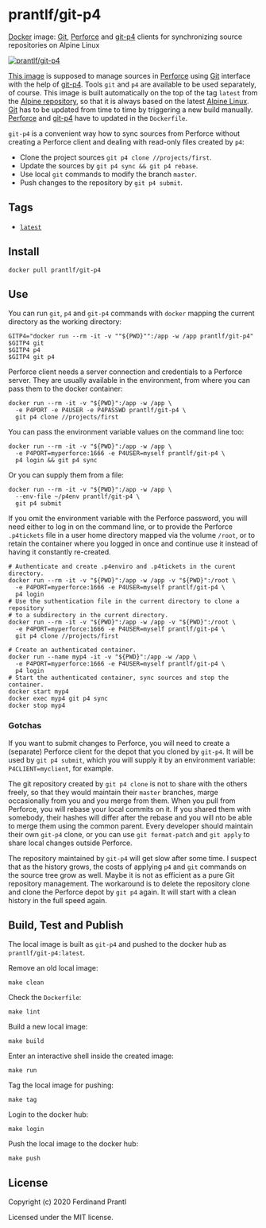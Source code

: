 # prantlf/git-p4

[Docker] image: [Git], [Perforce] and [git-p4] clients for synchronizing source repositories on Alpine Linux

[![prantlf/git-p4](http://dockeri.co/image/prantlf/git-p4)](https://hub.docker.com/repository/docker/prantlf/git-p4/)

[This image] is supposed to manage sources in [Perforce] using [Git] interface with the help of [git-p4]. Tools `git` and `p4` are available to be used separately, of course. This image is built automatically on the top of the tag `latest` from the [Alpine repository], so that it is always based on the latest [Alpine Linux]. [Git] has to be updated from time to time by triggering a new build manually. [Perforce] and [git-p4] have to updated in the `Dockerfile`.

`git-p4` is a convenient way how to sync sources from Perforce without creating a Perforce client and dealing with read-only files created by `p4`:

* Clone the project sources `git p4 clone //projects/first`.
* Update the sources by `git p4 sync && git p4 rebase`.
* Use local `git` commands to modify the branch `master`.
* Push changes to the repository by `git p4 submit`.

## Tags

- [`latest`]

## Install

```
docker pull prantlf/git-p4
```

## Use

You can run `git`, `p4` and `git-p4` commands with `docker` mapping the current directory as the working directory:

    GITP4="docker run --rm -it -v ""${PWD}"":/app -w /app prantlf/git-p4"
    $GITP4 git
    $GITP4 p4
    $GITP4 git p4

Perforce client needs a server connection and credentials to a Perforce server. They are usually available in the environment, from where you can pass them to the docker container:

    docker run --rm -it -v "${PWD}":/app -w /app \
      -e P4PORT -e P4USER -e P4PASSWD prantlf/git-p4 \
      git p4 clone //projects/first

You can pass the environment variable values on the command line too:

    docker run --rm -it -v "${PWD}":/app -w /app \
      -e P4PORT=myperforce:1666 -e P4USER=myself prantlf/git-p4 \
      p4 login && git p4 sync

Or you can supply them from a file:

    docker run --rm -it -v "${PWD}":/app -w /app \
      --env-file ~/p4env prantlf/git-p4 \
      git p4 submit

If you omit the environment variable with the Perforce password, you will need either to log in on the command  line, or to provide the Perforce `.p4tickets` file in a user home directory mapped via the volume `/root`, or to retain the container where you logged in once and continue use it instead of having it constantly re-created.

    # Authenticate and create .p4enviro and .p4tickets in the curent directory.
    docker run --rm -it -v "${PWD}":/app -w /app -v "${PWD}":/root \
      -e P4PORT=myperforce:1666 -e P4USER=myself prantlf/git-p4 \
      p4 login
    # Use the suthentication file in the current directory to clone a repository
    # to a subdirectory in the current directory.
    docker run --rm -it -v "${PWD}":/app -w /app -v "${PWD}":/root \
      -e P4PORT=myperforce:1666 -e P4USER=myself prantlf/git-p4 \
      git p4 clone //projects/first

    # Create an authenticated container.
    docker run --name myp4 -it -v "${PWD}":/app -w /app \
      -e P4PORT=myperforce:1666 -e P4USER=myself prantlf/git-p4 \
      p4 login
    # Start the authenticated container, sync sources and stop the container.
    docker start myp4
    docker exec myp4 git p4 sync
    docker stop myp4

### Gotchas

If you want to submit changes to Perforce, you will need to create a (separate) Perforce client for the depot that you cloned by `git-p4`. It will be used by `git p4 submit`, which you will supply it by an environment variable: `P4CLIENT=myclient`, for example.

The git repository created by `git p4 clone` is not to share with the others freely, so that they would maintain their `master` branches, marge occasionally from you and you merge from them. When you pull from Perforce, you will rebase your local commits on it. If you shared them with somebody, their hashes will differ after the rebase and you will nto be able to merge them using the common parent. Every developer should maintain their own `git-p4` clone, or you can use `git format-patch` and `git apply` to share local changes outside Perforce.

The repository maintained by `git-p4` will get slow after some time. I suspect that as the history grows, the costs of applying `p4` and `git` commands on the source tree grow as well. Maybe it is not as efficient as a pure Git repository management. The workaround is to delete the repository clone and clone the Perforce depot by `git p4` again. It will start with a clean history in the full speed again.

## Build, Test and Publish

The local image is built as `git-p4` and pushed to the docker hub as `prantlf/git-p4:latest`.

Remove an old local image:

    make clean

Check the `Dockerfile`:

    make lint

Build a new local image:

    make build

Enter an interactive shell inside the created image:

    make run

Tag the local image for pushing:

    make tag

Login to the docker hub:

    make login

Push the local image to the docker hub:

    make push

## License

Copyright (c) 2020 Ferdinand Prantl

Licensed under the MIT license.

[Docker]: https://www.docker.com/
[This image]: https://hub.docker.com/repository/docker/prantlf/git-p4
[`latest`]: https://hub.docker.com/repository/docker/prantlf/git-p4/tags
[Perforce]: https://www.perforce.com/products/helix-core
[Git]: https://git-scm.com/
[git-p4]: https://git-scm.com/docs/git-p4
[Alpine repository]: https://hub.docker.com/_/alpine
[Alpine Linux]: https://alpinelinux.org/
